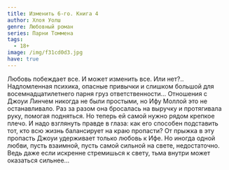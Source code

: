```yaml
---
title: Изменить 6-го. Книга 4
author: Хлоя Уолш
genre: Любовный роман
series: Парни Томмена
tags:
  - 18+
image: /img/f31cd0d3.jpg
have: true
---
```

Любовь побеждает все. И может изменить все. Или нет?.. Надломленная психика, опасные привычки и слишком большой для восемнадцатилетнего парня груз ответственности… Отношения с Джоуи Линчем никогда не были простыми, но Ифу Моллой это не останавливало. Раз за разом она бросалась на выручку и протягивала руку, помогая подняться. Но теперь ей самой нужно рядом крепкое плечо. И надо взглянуть правде в глаза: как его способен подставить тот, кто всю жизнь балансирует на краю пропасти? От прыжка в эту пропасть Джоуи удерживает только любовь к Ифе. Но иногда одной любви, пусть взаимной, пусть самой сильной на свете, недостаточно. Ведь даже если искренне стремишься к свету, тьма внутри может оказаться сильнее…